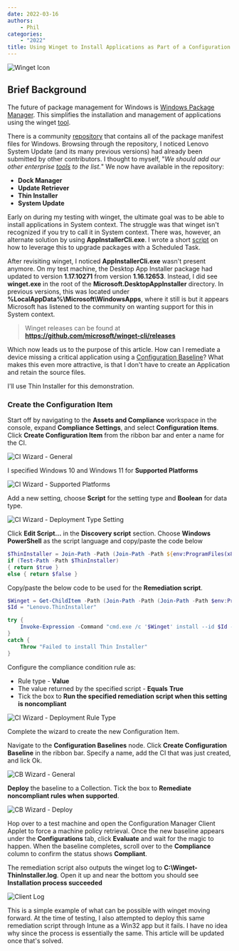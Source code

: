 ```yaml
---
date: 2022-03-16
authors:
    - Phil
categories:
    - "2022"
title: Using Winget to Install Applications as Part of a Configuration Manager Configuration Baseline
---
```


![Winget Icon](img/2022/configmgr_ci_cb_winget/winget.png)

## Brief Background

The future of package management for Windows is [Windows Package Manager](https://docs.microsoft.com/windows/package-manager/). This simplifies the installation and management of applications using the winget [tool](https://docs.microsoft.com/windows/package-manager/winget/).
<!-- more -->
There is a community [repository](https://github.com/microsoft/winget-pkgs) that contains all of the package manifest files for Windows. Browsing through the repository, I noticed Lenovo System Update (and its many previous versions) had already been submitted by other contributors. I thought to myself, "*We should add our other enterprise [tools](https://support.lenovo.com/solutions/ht037099) to the list.*" We now have available in the repository:

- **Dock Manager**
- **Update Retriever**
- **Thin Installer**
- **System Update**

Early on during my testing with winget, the ultimate goal was to be able to install applications in System context. The struggle was that winget isn't recognized if you try to call it in System context. There was, however, an alternate solution by using **AppInstallerCli.exe**. I wrote a short [script](https://github.com/philjorgensen/Winget/blob/main/Set-WingetScheduledTask.ps1) on how to leverage this to upgrade packages with a Scheduled Task.

After revisiting winget, I noticed **AppInstallerCli.exe** wasn't present anymore. On my test machine, the Desktop App Installer package had updated to version **1.17.10271** from version **1.16.12653**. Instead, I did see **winget.exe** in the root of the **Microsoft.DesktopAppInstaller** directory. In previous versions, this was located under **%LocalAppData%\Microsoft\WindowsApps**, where it still is but it appears Microsoft has listened to the community on wanting support for this in System context.

> Winget releases can be found at **<https://github.com/microsoft/winget-cli/releases>**

Which now leads us to the purpose of this article. How can I remediate a device missing a critical application using a [Configuration Baseline](https://docs.microsoft.com/mem/configmgr/compliance/deploy-use/deploy-configuration-baselines)? What makes this even more attractive, is that I don't have to create an Application and retain the source files.

I'll use Thin Installer for this demonstration.

### Create the Configuration Item

Start off by navigating to the **Assets and Compliance** workspace in the console, expand **Compliance Settings**, and select **Configuration Items**. Click **Create Configuration Item** from the ribbon bar and enter a name for the CI.

![CI Wizard - General](img/2022/configmgr_ci_cb_winget/image1.jpg)

I specified Windows 10 and Windows 11 for **Supported Platforms**

![CI Wizard - Supported Platforms](img/2022/configmgr_ci_cb_winget/image2.jpg)

Add a new setting, choose **Script** for the setting type and **Boolean** for data type.

![CI Wizard - Deployment Type Setting](img/2022/configmgr_ci_cb_winget/image3.jpg)

Click **Edit Script...** in the **Discovery script** section. Choose **Windows PowerShell** as the script language and copy/paste the code below

``` Powershell
$ThinInstaller = Join-Path -Path (Join-Path -Path ${env:ProgramFiles(x86)} -ChildPath Lenovo) -ChildPath "ThinInstaller"
if (Test-Path -Path $ThinInstaller)
{ return $true }
else { return $false }
```

Copy/paste the below code to be used for the **Remediation script**.

``` Powershell
$Winget = Get-ChildItem -Path (Join-Path -Path (Join-Path -Path $env:ProgramFiles -ChildPath "WindowsApps") -ChildPath "Microsoft.DesktopAppInstaller*_x64*\winget.exe")
$Id = "Lenovo.ThinInstaller"

try {
    Invoke-Expression -Command "cmd.exe /c '$Winget' install --id $Id --scope machine --silent --accept-source-agreements --accept-package-agreements --log C:\Winget-ThinInstaller.log"
}
catch {
    Throw "Failed to install Thin Installer"
}
```

Configure the compliance condition rule as:

- Rule type - **Value**
- The value returned by the specified script - **Equals** **True**
- Tick the box to **Run the specified remediation script when this setting is noncompliant**

![CI Wizard - Deployment Rule Type](img/2022/configmgr_ci_cb_winget/image4.jpg)

Complete the wizard to create the new Configuration Item.

Navigate to the **Configuration Baselines** node. Click **Create Configuration Baseline** in the ribbon bar. Specify a name, add the CI that was just created, and lick Ok.

![CB Wizard - General](img/2022/configmgr_ci_cb_winget/image5.jpg)

**Deploy** the baseline to a Collection. Tick the box to **Remediate noncompliant rules when supported**.

![CB Wizard - Deploy](img/2022/configmgr_ci_cb_winget/image6.jpg)

Hop over to a test machine and open the Configuration Manager Client Applet to force a machine policy retrieval. Once the new baseline appears under the **Configurations** tab, click **Evaluate** and wait for the magic to happen. When the baseline completes, scroll over to the **Compliance** column to confirm the status shows **Compliant**.

The remediation script also outputs the winget log to **C:\Winget-ThinInstaller.log**. Open it up and near the bottom you should see **Installation process succeeded**

![Client Log](img/2022/configmgr_ci_cb_winget/image7.jpg)

This is a simple example of what can be possible with winget moving forward. At the time of testing, I also attempted to deploy this same remediation script through Intune as a Win32 app but it fails. I have no idea why since the process is essentially the same. This article will be updated once that's solved.
